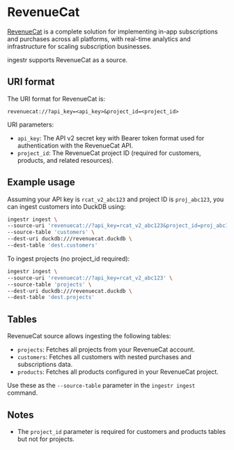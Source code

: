 # RevenueCat

[RevenueCat](https://www.revenuecat.com/) is a complete solution for implementing in-app subscriptions and purchases across all platforms, with real-time analytics and infrastructure for scaling subscription businesses.

ingestr supports RevenueCat as a source.

## URI format

The URI format for RevenueCat is:

```plaintext
revenuecat://?api_key=<api_key>&project_id=<project_id>
```

URI parameters:

- `api_key`: The API v2 secret key with Bearer token format used for authentication with the RevenueCat API.
- `project_id`: The RevenueCat project ID (required for customers, products, and related resources).

## Example usage

Assuming your API key is `rcat_v2_abc123` and project ID is `proj_abc123`, you can ingest customers into DuckDB using:

```bash
ingestr ingest \
--source-uri 'revenuecat://?api_key=rcat_v2_abc123&project_id=proj_abc123' \
--source-table 'customers' \
--dest-uri duckdb:///revenuecat.duckdb \
--dest-table 'dest.customers'
```

To ingest projects (no project_id required):

```bash
ingestr ingest \
--source-uri 'revenuecat://?api_key=rcat_v2_abc123' \
--source-table 'projects' \
--dest-uri duckdb:///revenuecat.duckdb \
--dest-table 'dest.projects'
```



## Tables

RevenueCat source allows ingesting the following tables:

- `projects`: Fetches all projects from your RevenueCat account.
- `customers`: Fetches all customers with nested purchases and subscriptions data.
- `products`: Fetches all products configured in your RevenueCat project.

Use these as the `--source-table` parameter in the `ingestr ingest` command.

## Notes
- The `project_id` parameter is required for customers and products tables but not for projects.